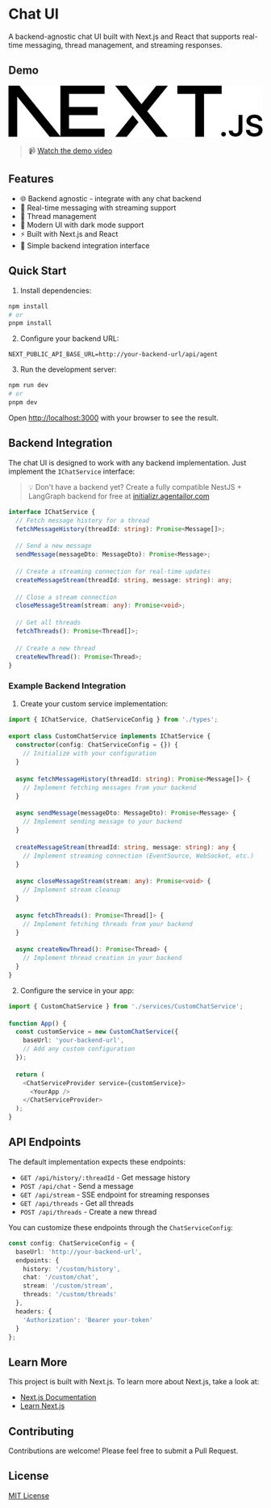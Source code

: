 # Chat UI

A backend-agnostic chat UI built with Next.js and React that supports real-time messaging, thread management, and streaming responses.

## Demo

[![Chat UI Demo](public/next.svg)](docs/chat-ui-demo.mp4)

> 📹 [Watch the demo video](docs/chat-ui-demo.mp4)

## Features

- 🌐 Backend agnostic - integrate with any chat backend
- 💬 Real-time messaging with streaming support
- 🧵 Thread management
- 🎨 Modern UI with dark mode support
- ⚡ Built with Next.js and React
- 🔌 Simple backend integration interface

## Quick Start

1. Install dependencies:
```bash
npm install
# or
pnpm install
```

2. Configure your backend URL:
```env
NEXT_PUBLIC_API_BASE_URL=http://your-backend-url/api/agent
```

3. Run the development server:
```bash
npm run dev
# or
pnpm dev
```

Open [http://localhost:3000](http://localhost:3000) with your browser to see the result.

## Backend Integration

The chat UI is designed to work with any backend implementation. Just implement the `IChatService` interface:

> 💡 Don't have a backend yet? Create a fully compatible NestJS + LangGraph backend for free at [initializr.agentailor.com](https://initializr.agentailor.com)

```typescript
interface IChatService {
  // Fetch message history for a thread
  fetchMessageHistory(threadId: string): Promise<Message[]>;
  
  // Send a new message
  sendMessage(messageDto: MessageDto): Promise<Message>;
  
  // Create a streaming connection for real-time updates
  createMessageStream(threadId: string, message: string): any;
  
  // Close a stream connection
  closeMessageStream(stream: any): Promise<void>;
  
  // Get all threads
  fetchThreads(): Promise<Thread[]>;
  
  // Create a new thread
  createNewThread(): Promise<Thread>;
}
```

### Example Backend Integration

1. Create your custom service implementation:

```typescript
import { IChatService, ChatServiceConfig } from './types';

export class CustomChatService implements IChatService {
  constructor(config: ChatServiceConfig = {}) {
    // Initialize with your configuration
  }

  async fetchMessageHistory(threadId: string): Promise<Message[]> {
    // Implement fetching messages from your backend
  }

  async sendMessage(messageDto: MessageDto): Promise<Message> {
    // Implement sending message to your backend
  }

  createMessageStream(threadId: string, message: string): any {
    // Implement streaming connection (EventSource, WebSocket, etc.)
  }

  async closeMessageStream(stream: any): Promise<void> {
    // Implement stream cleanup
  }

  async fetchThreads(): Promise<Thread[]> {
    // Implement fetching threads from your backend
  }

  async createNewThread(): Promise<Thread> {
    // Implement thread creation in your backend
  }
}
```

2. Configure the service in your app:

```typescript
import { CustomChatService } from './services/CustomChatService';

function App() {
  const customService = new CustomChatService({
    baseUrl: 'your-backend-url',
    // Add any custom configuration
  });

  return (
    <ChatServiceProvider service={customService}>
      <YourApp />
    </ChatServiceProvider>
  );
}
```

## API Endpoints

The default implementation expects these endpoints:

- `GET /api/history/:threadId` - Get message history
- `POST /api/chat` - Send a message
- `GET /api/stream` - SSE endpoint for streaming responses
- `GET /api/threads` - Get all threads
- `POST /api/threads` - Create a new thread

You can customize these endpoints through the `ChatServiceConfig`:

```typescript
const config: ChatServiceConfig = {
  baseUrl: 'http://your-backend-url',
  endpoints: {
    history: '/custom/history',
    chat: '/custom/chat',
    stream: '/custom/stream',
    threads: '/custom/threads'
  },
  headers: {
    'Authorization': 'Bearer your-token'
  }
};
```

## Learn More

This project is built with Next.js. To learn more about Next.js, take a look at:
- [Next.js Documentation](https://nextjs.org/docs)
- [Learn Next.js](https://nextjs.org/learn)

## Contributing

Contributions are welcome! Please feel free to submit a Pull Request.

## License

[MIT License](LICENSE)
